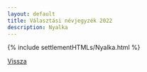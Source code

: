 ```yaml
---
layout: default
title: Választási névjegyzék 2022
description: Nyalka
---
```


{% include settlementHTMLs/Nyalka.html %}

[Vissza](./)